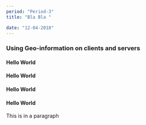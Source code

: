 ```yaml
---
period: "Period-3"
title: "Bla Bla "

date: "12-04-2018"
---
```


### Using Geo-information on clients and servers
#### Hello World
#### Hello World
#### Hello World
#### Hello World
<p>This is in a paragraph </p>
